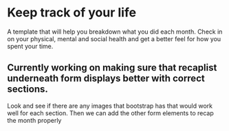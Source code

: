 # Keep track of your life
A template that will help you breakdown what you did each month. Check in on your physical, mental and social health and get a better feel for how you spent your time.

## Currently working on making sure that recaplist underneath form displays better with correct sections. 

Look and see if there are any images that bootstrap has that would work well for each section.
Then we can add the other form elements to recap the month properly